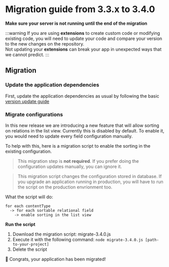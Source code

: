 # Migration guide from 3.3.x to 3.4.0

**Make sure your server is not running until the end of the migration**

:::warning
If you are using **extensions** to create custom code or modifying existing code, you will need to update your code and compare your version to the new changes on the repository.
<br>
Not updating your **extensions** can break your app in unexpected ways that we cannot predict.
:::

## Migration

### Update the application dependencies

First, update the application dependencies as usual by following the basic [version update guide](../guides/update-version.md)

### Migrate configurations

In this new release we are introducing a new feature that will allow sorting on relations in the list view.
Currently this is disabled by default. To enable it, you would need to update every field configuration manually.

To help with this, here is a migration script to enable the sorting in the existing configuration.

> This migration step is **not required**. If you prefer doing the configuration updates manually, you can ignore it.

> This migration script changes the configuration stored in database. If you upgrade an application running in production, you will have to run the script on the production envrionment too.

What the script will do:

```
for each contentType
  -> for each sortable relational field
    -> enable sorting in the list view
```

**Run the script**

1. Download the migration script: <a :href="$withBase('/assets/migrations/scripts/migrate-3.4.0.js')" download>migrate-3.4.0.js</a>
2. Execute it with the following command: `node migrate-3.4.0.js [path-to-your-project]`
3. Delete the script

🎉 Congrats, your application has been migrated!
